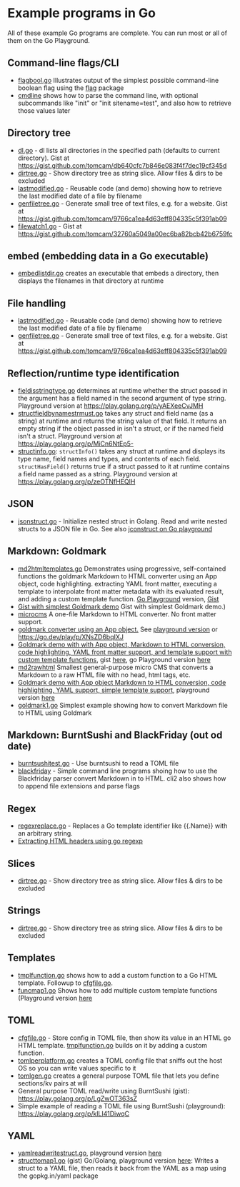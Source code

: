 # Example programs in Go

All of these example Go programs are complete. You can run most or all of them on the Go Playground.

## Command-line flags/CLI
* [flagbool.go](flagbool.go) Illustrates output of the simplest possible command-line boolean flag using the [flag](https://pkg.go.dev/flag) package
* [cmdline](cmdline.go) shows how to parse the command line, with optional subcommands like "init" or "init sitename=test", and also how to retrieve those values later

## Directory tree
* [dl.go](dl.go) - dl lists all directories in the specified path (defaults to current directory). Gist at https://gist.github.com/tomcam/db640cfc7b846e083f4f7dec19cf345d
* [dirtree.go](dirtree.go) - Show directory tree as string slice. Allow files & dirs to be excluded
* [lastmodified.go](lastmodified.go) - Reusable code (and demo) showing how to retrieve the last modified date of a file by filename
* [genfiletree.go](genfiletree.go) - Generate small tree of text files, e.g. for a website. Gist at https://gist.github.com/tomcam/9766ca1ea4d63eff804335c5f391ab09
* [filewatch1.go](filewatch1.go) - Gist at https://gist.github.com/tomcam/32760a5049a00ec6ba82bcb42b6759fc

## embed (embedding data in a Go executable)
* [embedlistdir.go](embedlistdir.go) creates an executable that embeds a directory, then displays the filenames in that directory at runtime

## File handling
* [lastmodified.go](lastmodified.go) - Reusable code (and demo) showing how to retrieve the last modified date of a file by filename
* [genfiletree.go](genfiletree.co) - Generate small tree of text files, e.g. for a website. Gist at https://gist.github.com/tomcam/9766ca1ea4d63eff804335c5f391ab09
 
## Reflection/runtime type identification
* [fieldisstringtype.go](fieldisstringtype.go) determines at runtime whether the struct passed in the argument has a field named in the second argument of type string. Playground version at https://play.golang.org/p/yAEXeeCvJMH
* [structfieldbynamestrmust.go](structfieldbynamestrmust.go) takes any struct and field name (as a string) at runtime and
returns the string value of that field. It returns an empty string if the 
object passed in isn't a struct, or if the named field isn't a struct. Playground version at https://play.golang.org/p/MiCn6NtEp5-
* [structinfo.go](structinfo.go): `structInfo()` takes any struct at runtime and displays its type name, field names and types, 
and contents of each field. `structHasField()` returns true if a struct passed to it at runtime contains a field name passed as a string. Playground version at https://play.golang.org/p/zeOTNfHEQlH

## JSON
* [jsonstruct.go](jsonstruct.go) - Initialize nested struct in Golang. Read and write nested structs to a JSON file in Go. See also [jconstruct on Go playground](https://play.golang.org/p/S7HbAOk0ZDb)


## Markdown: Goldmark
* [md2htmltemplates.go](md2htmltemplates.go) Demonstrates using progressive, self-contained functions the goldmark Markdown to HTML converter using an App object, code highlighting. extracting YAML front matter, executing a template to interpolate front matter metadata with its evaluated result, and adding a custom template function. [Go Playground](https://go.dev/play/p/PQ6AxAb09kx) version, [Gist](https://gist.github.com/tomcam/9bc1d8637eb2e8ee59b0f7d2674efb7c)
* [Gist with simplest Goldmark demo](https://gist.github.com/tomcam/942342f301c78a20457c0b2e752bbb2b) Gist with simplest Goldmark demo.)
* [microcms](microcmsnoyaml.go) A one-file Markdown to HTML converter. No front matter support.
* [goldmark converter using an App object.](https://gist.github.com/tomcam/063430a32e40979736cf78bf172c42d9)  See [playground version](https://go.dev/play/p/5UpB0Z5L_EZ) or https://go.dev/play/p/XNsZD6bqIXJ
* [Goldmark demo with with App object, Markdown to HTML conversion, code highlighting, YAML front matter support, and template support with custom template functions](mdcodeyamltemplate.go), gist [here](https://gist.github.com/tomcam/70dd62c9fa36032506fc406db9b89062), go Playground version [here](https://go.dev/play/p/4c5PPHFG85C)
* [md2rawhtml](md2rawhtml.go.go) Smallest general-purpose micro CMS that converts a Markdown to a raw HTML file with no head, html tags, etc.
* [Goldmark demo with App object Markdown to HTML conversion, code highlighting, YAML support, simple template support](https://gist.github.com/tomcam/a1c8fbe27a335164add3bc2b1d92b204), playground version [here](https://go.dev/play/p/Xu1ELDgl4ec)
* [goldmark1.go](goldmark1.go) Simplest example showing how to convert Markdown file to HTML using Goldmark

## Markdown: BurntSushi and BlackFriday (out od date)
* [burntsushitest.go](burntsushitest.go) - Use burntsushi to read a TOML file
* [blackfriday](blackfriday/) - Simple command line programs shoing how to use the Blackfriday parser convert Markdown in to HTML. cli2 also shows how to append file extensions and parse flags

## Regex
* [regexreplace.go](regexreplace.go) - Replaces a Go template identifier like {{.Name}} with an arbitrary string.
* [Extracting HTML headers using go regexp](https://gist.github.com/tomcam/996e9e565fc8db4ca41484a369338993)

## Slices
* [dirtree.go](dirtree.go) - Show directory tree as string slice. Allow files & dirs to be excluded

## Strings
* [dirtree.go](dirtree.go) - Show directory tree as string slice. Allow files & dirs to be excluded

## Templates
* [tmplfunction.go](tmplfunction.go) shows how to add a custom function to a Go HTML template. Followup to [cfgfile.go](cfgfile.go).
* [funcmap1.go](funcmap1.go) Shows how to add multiple custom template functions (Playground version [here](https://go.dev/play/p/BqkWiQ2v7Tj)


## TOML
* [cfgfile.go](cfgfile.go) - Store config in TOML file, then show its value in an HTML go HTML template. [tmplfunction.go](tmplfunction.go) builds on it by adding a custom function.
* [tomlperplatform.go](tomlperplatform.go) creates a TOML config file that sniffs out the host OS so you can write values specific to it
* [tomlgen.go](tomlgen.go) creates a general purpose TOML file that lets you define sections/kv pairs at will
* General purpose TOML read/write using BurntSushi (gist): https://play.golang.org/p/LgZwOT363sZ
* Simple example of reading a TOML file using BurntSushi (playground): https://play.golang.org/p/klLI41DiwqC

## YAML
* [yamlreadwritestruct.go](yamlreadwritestruct.go), playground version [here](https://play.golang.org/p/KglpI_JmqSE)
* [structtomap1.go](https://gist.github.com/tomcam/3a0002119d60435505bff426b9345ae7) (gist) Go/Golang, playground version [here](https://play.golang.org/p/t8XaP2eMPPE): Writes a struct to a YAML file, then reads it back from the YAML as a map using the gopkg.in/yaml package
